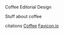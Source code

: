 Coffee Editorial Design


Stuff about coffee 


citations 
[Coffee](https://en.wikipedia.org/wiki/Coffee)
[Favicon.io](https://favicon.io/favicon-converter/)